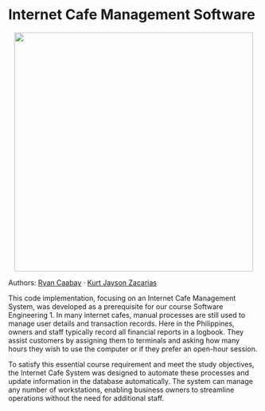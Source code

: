 # Internet Cafe Management Software

<p align="center">
  <img src="images/sample.png" width="480">
</p>

Authors: [Ryan Caabay](https://www.linkedin.com/in/ryancaabay/) · [Kurt Jayson Zacarias](https://www.linkedin.com/in/kurt-jayson-zacarias-982150b1/)

This code implementation, focusing on an Internet Cafe Management System, was developed as a prerequisite for our course Software Engineering 1. In many internet cafes, manual processes are still used to manage user details and transaction records. Here in the Philippines, owners and staff typically record all financial reports in a logbook. They assist customers by assigning them to terminals and asking how many hours they wish to use the computer or if they prefer an open-hour session.

To satisfy this essential course requirement and meet the study objectives, the Internet Cafe System was designed to automate these processes and update information in the database automatically. The system can manage any number of workstations, enabling business owners to streamline operations without the need for additional staff.

